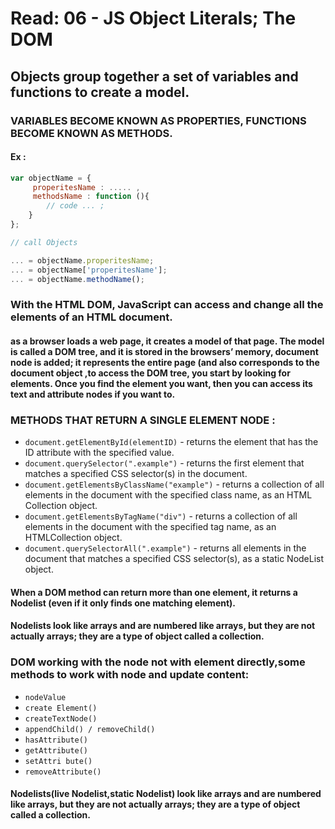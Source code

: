 # Read: 06 - JS Object Literals; The DOM

## Objects group together a set of variables and functions to create a model.

### VARIABLES BECOME KNOWN AS PROPERTIES, FUNCTIONS BECOME KNOWN AS METHODS.

#### Ex : 
```JAVASCRIPT
var objectName = {
	 properitesName : ..... ,
  	 methodsName : function (){
		// code ... ;
	}
};

// call Objects 

... = objectName.properitesName;
... = objectName['properitesName'];
... = objectName.methodName();
```

### With the HTML DOM, JavaScript can access and change all the elements of an HTML document.

#### as a browser loads a web page, it creates a model of that page. The model is called a DOM tree, and it is stored in the browsers’ memory, document node is added; it represents the entire page (and also corresponds to the document object ,to access the DOM tree, you start by looking for elements. Once you find the element you want, then you can access its text and attribute nodes if you want to.

### METHODS THAT RETURN A SINGLE ELEMENT NODE :
* `document.getElementById(elementID)` - returns the element that has the ID attribute with the specified value.
* `document.querySelector(".example")` - returns the first element that matches a specified CSS selector(s) in the document.
* `document.getElementsByClassName("example")` - returns a collection of all elements in the document with the specified class name, as an HTML Collection object.
* `document.getElementsByTagName("div")` - returns a collection of all elements in the document with the specified tag name, as an HTMLCollection object.
* `document.querySelectorAll(".example")` - returns all elements in the document that matches a specified CSS selector(s), as a static NodeList object.

#### When a DOM method can return more than one element, it returns a Nodelist (even if it only finds one matching element).

#### Nodelists look like arrays and are numbered like arrays, but they are not actually arrays; they are a type of object called a collection.

### DOM working with the node not with element directly,some methods to work with node and update content:
* `nodeValue`
* `create Element() `
* `createTextNode() `
* `appendChild() / removeChild() `
* `hasAttribute() `
* `getAttribute() `
* `setAttri bute() `
* `removeAttribute() `

#### Nodelists(live Nodelist,static Nodelist) look like arrays and are numbered like arrays, but they are not actually arrays; they are a type of object called a collection.
